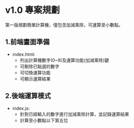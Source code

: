 # v1.0 專案規劃

第一版規劃簡單計算機，僅包含加減乘除，可運算至小數點。

## 1.前端畫面準備

- index.html:
  - 列出計算機數字(0~9)及運算功能(加減乘除)鍵
  - 可刪除已點選的數字
  - 可切換運算功能
  - 可顯示運算結果

## 2.後端運算模式

- index.js:
  - 針對已經輸入的數字進行加減乘除計算，並記錄運算結果
  - 計算至小數點以下第五位
